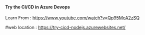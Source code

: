 #### Try the CI/CD in Azure Devops


Learn From : https://www.youtube.com/watch?v=Qp95McA2zSQ

#web location : https://try-cicd-nodejs.azurewebsites.net/